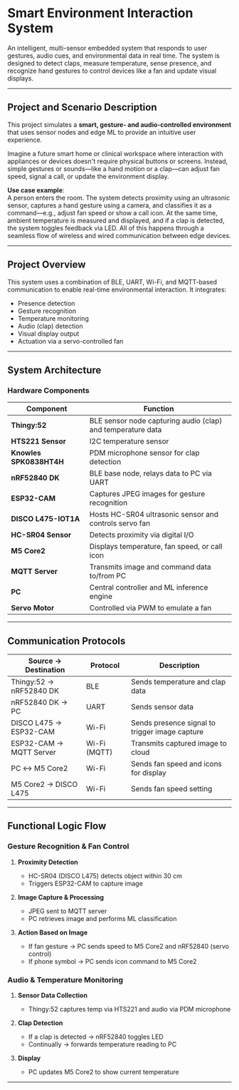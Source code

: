 # Smart Environment Interaction System

An intelligent, multi-sensor embedded system that responds to user gestures, audio cues, and environmental data in real time. The system is designed to detect claps, measure temperature, sense presence, and recognize hand gestures to control devices like a fan and update visual displays.

---

## Project and Scenario Description

This project simulates a **smart, gesture- and audio-controlled environment** that uses sensor nodes and edge ML to provide an intuitive user experience.

Imagine a future smart home or clinical workspace where interaction with appliances or devices doesn't require physical buttons or screens. Instead, simple gestures or sounds—like a hand motion or a clap—can adjust fan speed, signal a call, or update the environment display.

**Use case example**:  
A person enters the room. The system detects proximity using an ultrasonic sensor, captures a hand gesture using a camera, and classifies it as a command—e.g., adjust fan speed or show a call icon. At the same time, ambient temperature is measured and displayed, and if a clap is detected, the system toggles feedback via LED. All of this happens through a seamless flow of wireless and wired communication between edge devices.

---

## Project Overview

This system uses a combination of BLE, UART, Wi-Fi, and MQTT-based communication to enable real-time environmental interaction. It integrates:
- Presence detection
- Gesture recognition
- Temperature monitoring
- Audio (clap) detection
- Visual display output
- Actuation via a servo-controlled fan

---

## System Architecture

### Hardware Components

| Component               | Function                                                               |
|------------------------|------------------------------------------------------------------------|
| **Thingy:52**           | BLE sensor node capturing audio (clap) and temperature data            |
| **HTS221 Sensor**       | I2C temperature sensor                                                 |
| **Knowles SPK0838HT4H** | PDM microphone sensor for clap detection                               |
| **nRF52840 DK**         | BLE base node, relays data to PC via UART                              |
| **ESP32-CAM**           | Captures JPEG images for gesture recognition                           |
| **DISCO L475-IOT1A**    | Hosts HC-SR04 ultrasonic sensor and controls servo fan                 |
| **HC-SR04 Sensor**      | Detects proximity via digital I/O                                      |
| **M5 Core2**            | Displays temperature, fan speed, or call icon                          |
| **MQTT Server**         | Transmits image and command data to/from PC                            |
| **PC**                  | Central controller and ML inference engine                             |
| **Servo Motor**         | Controlled via PWM to emulate a fan                                    |

---

## Communication Protocols

| Source → Destination     | Protocol      | Description                                     |
|--------------------------|---------------|-------------------------------------------------|
| Thingy:52 → nRF52840 DK  | BLE           | Sends temperature and clap data                 |
| nRF52840 DK → PC         | UART          | Sends sensor data                               |
| DISCO L475 → ESP32-CAM   | Wi-Fi         | Sends presence signal to trigger image capture  |
| ESP32-CAM → MQTT Server  | Wi-Fi (MQTT)  | Transmits captured image to cloud               |
| PC ↔ M5 Core2            | Wi-Fi         | Sends fan speed and icons for display           |
| M5 Core2 → DISCO L475    | Wi-Fi         | Sends fan speed setting                         |

---

## Functional Logic Flow

### Gesture Recognition & Fan Control

1. **Proximity Detection**
   - HC-SR04 (DISCO L475) detects object within 30 cm
   - Triggers ESP32-CAM to capture image

2. **Image Capture & Processing**
   - JPEG sent to MQTT server
   - PC retrieves image and performs ML classification

3. **Action Based on Image**
   - If fan gesture → PC sends speed to M5 Core2 and nRF52840 (servo control)
   - If phone symbol → PC sends icon command to M5 Core2

### Audio & Temperature Monitoring

1. **Sensor Data Collection**
   - Thingy:52 captures temp via HTS221 and audio via PDM microphone

2. **Clap Detection**
   - If a clap is detected → nRF52840 toggles LED
   - Continually → forwards temperature reading to PC

3. **Display**
   - PC updates M5 Core2 to show current temperature

---
